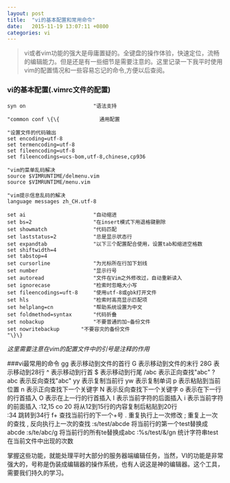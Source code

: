```yaml
---
layout: post
title:  "vi的基本配置和常用命令"
date:   2015-11-19 13:07:11 +0800
categories: vi
---
```



> vi或者vim功能的强大是毋庸置疑的。全键盘的操作体验，快速定位，流畅的编辑能力。但是还是有一些细节是需要注意的。这里记录一下我平时使用vim的配置情况和一些容易忘记的命令,方便以后查阅。

### vi的基本配置(.vimrc文件的配置)
	syn on                      "语法支持

	"common conf \{\{             通用配置

	"设置文件的代码输出
	set encoding=utf-8          
	set termencoding=utf-8     
	set fileencoding=utf-8
	set fileencodings=ucs-bom,utf-8,chinese,cp936
 
	"vim的菜单乱码解决
	source $VIMRUNTIME/delmenu.vim 
	source $VIMRUNTIME/menu.vim

	"vim提示信息乱码的解决
	language messages zh_CH.utf-8

	set ai                      "自动缩进
	set bs=2                    "在insert模式下用退格键删除
	set showmatch               "代码匹配
	set laststatus=2            "总是显示状态行
	set expandtab               "以下三个配置配合使用，设置tab和缩进空格数
	set shiftwidth=4
	set tabstop=4
	set cursorline              "为光标所在行加下划线
	set number                  "显示行号
	set autoread                "文件在Vim之外修改过，自动重新读入
	set ignorecase              "检索时忽略大小写
	set fileencodings=uft-8     "使用utf-8或gbk打开文件
	set hls                     "检索时高亮显示匹配项
	set helplang=cn             "帮助系统设置为中文
	set foldmethod=syntax       "代码折叠
	set nobackup                "不要普通的加~备份文件
	set nowritebackup	    "不要容灾的备份文件
	"\}\}
	
*这里需要注意在vim的配置文件中的引号是注释的作用*

###vi最常用的命令
	gg                    表示移动到文件的首行
	G                     表示移动到文件的末行
	28G                   表示移动到28行
	^                     表示移动到行首
	$                     表示移动到行尾
	/abc                  表示正向查找"abc"
	?abc                  表示反向查找"abc"
	yy                    表示复制当前行
	yw                    表示复制单词
    p                     表示粘贴到当前位置
	n                     表示正向查找下一个关键字
	N                     表示反向查找下一个关键字
	o                     表示在下一行的行首插入
	O                     表示在上一行的行首插入
	I                     表示当前字符的后面插入
	i                     表示当前字符的前面插入
	:12,15 co 20          将从12到15行的内容复制后粘贴到20行     
	:34		      跳转到34行
	f+		      查找当前行的下一个+号
	.		      重复执行上一次修改
	;                     重复上一次的查找
	,                     反向执行上一次的查找
    :s/test/abcde         将当前行的第一个test替换成abcde
	:s/te/abc/g           将当前行的所有te替换成abc
    :%s/test/&/gn         统计字符串test在当前文件中出现的次数


 掌握这些功能，就能处理平时大部分的服务器端编辑任务，当然，VI的功能是非常强大的，号称是伪装成编辑器的操作系统，也有人说这是神的编辑器。这个工具，需要我们持久的学习。
	


